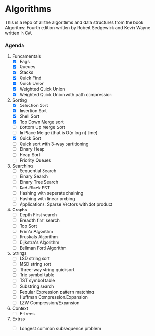 # Algorithms

This is a repo of all the algorithms and data structures from the book Algoritms: Fourth edition written by Robert Sedgewick and Kevin Wayne written in C#.

### Agenda

1. Fundamentals
   - [x] Bags
   - [x] Queues
   - [x] Stacks
   - [x] Quick Find
   - [x] Quick Union
   - [x] Weighted Quick Union
   - [x] Weighted Quick Union with path compression
2. Sorting
   - [x] Selection Sort
   - [x] Insertion Sort
   - [x] Shell Sort
   - [x] Top Down Merge sort
   - [ ] Bottom Up Merge Sort
   - [ ] In Place Merge (that is O(n log n) time)
   - [x] Quick Sort
   - [ ] Quick sort with 3-way partitioning
   - [ ] Binary Heap
   - [ ] Heap Sort
   - [ ] Priority Queues
3. Searching
   - [ ] Sequential Search
   - [ ] Binary Search
   - [ ] Binary Tree Search
   - [ ] Red-Black BST
   - [ ] Hashing with seperate chaining
   - [ ] Hashing with linear probing
   - [ ] Applications: Sparse Vectors with dot product
4. Graphs
   - [ ] Depth First search
   - [ ] Breadth first search
   - [ ] Top Sort
   - [ ] Prim's Algorithm
   - [ ] Kruskals Algorithm
   - [ ] Dijkstra's Algorithm
   - [ ] Bellman Ford Algorithm
5. Strings
   - [ ] LSD string sort
   - [ ] MSD string sort
   - [ ] Three-way string quicksort
   - [ ] Trie symbol table
   - [ ] TST symbol table
   - [ ] Substring search
   - [ ] Regular Expression pattern matching
   - [ ] Huffman Compression/Expansion
   - [ ] LZW Compression/Expansion
6. Context
   - [ ] B-trees
7. Extras
   - [ ] Longest common subsequence problem
   
